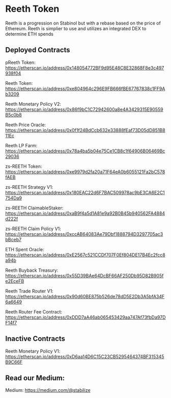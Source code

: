 # Reeth Token
Reeth is a progression on Stabinol but with a rebase based on the price of Ethereum. Reeth is simplier to use and utilizes an integrated DEX to determine ETH spends

## Deployed Contracts
pReeth Token: https://etherscan.io/address/0x148054772BF9d95E48C8E32868F8e3c497938f04

Reeth Token: https://etherscan.io/address/0xe804964c296E9FB666fBE67767838c1FF9Ab3209

Reeth Monetary Policy V2: https://etherscan.io/address/0x86f9bC1C72942600a8e4A3429315E90559B5c0b8

Reeth Price Oracle: https://etherscan.io/address/0x0f1f24BdCcb632e33888fEaf73D05dD851B811Ec

Reeth LP Farm: https://etherscan.io/address/0x78a4ba5b04e75Ce1CB8c1f64906B06469Bc29036

zs-REETH Token: https://etherscan.io/address/0xe9979d2fa20a71F64eA0b6055121Fa2bC578fAEB

zs-REETH Strategy V1: https://etherscan.io/address/0x180EAC22d6F7BAC509978ac9bE3CA6E2C1754Da9

zs-REETH ClaimableStaker: https://etherscan.io/address/0xaB9f4a5d1A81e9a92B0B45b940562FA4884d222f

zs-REETH Claim Policy V1: https://etherscan.io/address/0xccAB64083Ae79Dbf1888794D3297705ac3bBceb7

ETH Spent Oracle: https://etherscan.io/address/0xE2567c521CCDf707F0Ef804DE17B4Ec2fcc8a94b

Reeth Buyback Treasury: https://etherscan.io/address/0x55D39BAe64DcBF66AF250Db95D82B905fe2EceFB

Reeth Trade Router V1: https://etherscan.io/address/0x90d60BE875b526de78dD5E2Db3A5bfA34F6a6649

Reeth Router Fee Contract: https://etherscan.io/address/0xDDD7aA46ab065453429aa747Af73fbDa97DF14f7

## Inactive Contracts
Reeth Monetary Policy V1: https://etherscan.io/address/0xD6aa14D6C15C23CB5295464374BF315345B9C66F

## Read our Medium:
Medium: https://medium.com/@stabilize
